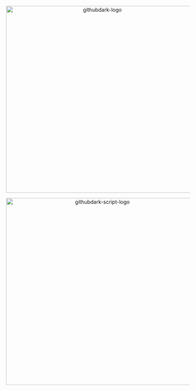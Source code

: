 <p align="center">
  <img alt="githubdark-logo" src="https://rawgit.com/StylishThemes/logo/master/github.dark/githubdark.svg" width="512">
</p>

<p align="center">
  <img alt="githubdark-script-logo" src="https://rawgit.com/StylishThemes/logo/master/github.dark/githubdark-script.svg" width="512">
</p>
